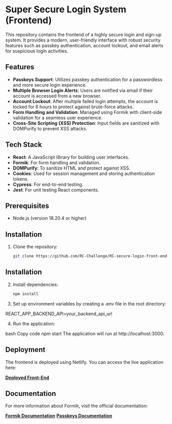 # Super Secure Login System (Frontend)

This repository contains the frontend of a highly secure login and sign-up system. It provides a modern, user-friendly interface with robust security features such as passkey authentication, account lockout, and email alerts for suspicious login activities.

## Features

- **Passkeys Support**: Utilizes passkey authentication for a passwordless and more secure login experience.
- **Multiple Browser Login Alerts**: Users are notified via email if their account is accessed from a new browser.
- **Account Lockout**: After multiple failed login attempts, the account is locked for 6 hours to protect against brute-force attacks.
- **Form Handling and Validation**: Managed using Formik with client-side validation for a seamless user experience.
- **Cross-Site Scripting (XSS) Protection**: Input fields are sanitized with DOMPurify to prevent XSS attacks.

## Tech Stack

- **React**: A JavaScript library for building user interfaces.
- **Formik**: For form handling and validation.
- **DOMPurify**: To sanitize HTML and protect against XSS.
- **Cookies**: Used for session management and storing authentication tokens.
- **Cypress**: For end-to-end testing.
- **Jest**: For unit testing React components.

## Prerequisites

- Node.js (version 18.20.4 or higher)

## Installation

1. Clone the repository:

   ```bash
   git clone https://github.com/RC-Challenge/RC-secure-login-front-end

## Installation

2. Install dependencies:

   ```bash
   npm install

3. Set up environment variables by creating a .env file in the root directory:

REACT_APP_BACKEND_API=your_backend_api_url


4. Run the application:

bash
Copy code
npm start
The application will run at http://localhost:3000.

## Deployment

The frontend is deployed using Netlify. You can access the live application here:

[**Deployed Front-End**](https://rc-secure-login-front-end.netlify.app/)

## Documentation

For more information about Formik, visit the official documentation:

[**Formik Documentation**](https://formik.org/docs/overview)
[**Passkeys Documentation**](https://webauthn.passwordless.id/)
